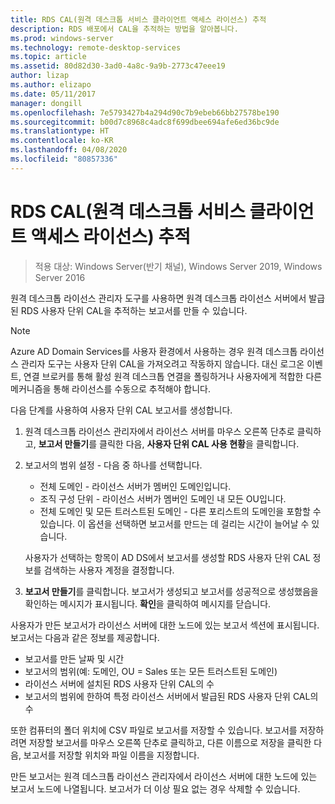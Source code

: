 ```yaml
---
title: RDS CAL(원격 데스크톱 서비스 클라이언트 액세스 라이선스) 추적
description: RDS 배포에서 CAL을 추적하는 방법을 알아봅니다.
ms.prod: windows-server
ms.technology: remote-desktop-services
ms.topic: article
ms.assetid: 80d82d30-3ad0-4a8c-9a9b-2773c47eee19
author: lizap
ms.author: elizapo
ms.date: 05/11/2017
manager: dongill
ms.openlocfilehash: 7e5793427b4a294d90c7b9ebeb66bb27578be190
ms.sourcegitcommit: b00d7c8968c4adc8f699dbee694afe6ed36bc9de
ms.translationtype: HT
ms.contentlocale: ko-KR
ms.lasthandoff: 04/08/2020
ms.locfileid: "80857336"
---
```

# <a name="track-your-remote-desktop-services-client-access-licenses-rds-cals"></a>RDS CAL(원격 데스크톱 서비스 클라이언트 액세스 라이선스) 추적

>적용 대상: Windows Server(반기 채널), Windows Server 2019, Windows Server 2016

원격 데스크톱 라이선스 관리자 도구를 사용하면 원격 데스크톱 라이선스 서버에서 발급된 RDS 사용자 단위 CAL을 추적하는 보고서를 만들 수 있습니다.

> [!NOTE]
>  Azure AD Domain Services를 사용자 환경에서 사용하는 경우 원격 데스크톱 라이선스 관리자 도구는 사용자 단위 CAL을 가져오려고 작동하지 않습니다. 대신 로그온 이벤트, 연결 브로커를 통해 활성 원격 데스크톱 연결을 폴링하거나 사용자에게 적합한 다른 메커니즘을 통해 라이선스를 수동으로 추적해야 합니다. 

다음 단계를 사용하여 사용자 단위 CAL 보고서를 생성합니다.

1. 원격 데스크톱 라이선스 관리자에서 라이선스 서버를 마우스 오른쪽 단추로 클릭하고, **보고서 만들기**를 클릭한 다음, **사용자 단위 CAL 사용 현황**을 클릭합니다.
2. 보고서의 범위 설정 - 다음 중 하나를 선택합니다.
   - 전체 도메인 - 라이선스 서버가 멤버인 도메인입니다.
   - 조직 구성 단위 - 라이선스 서버가 멤버인 도메인 내 모든 OU입니다.
   - 전체 도메인 및 모든 트러스트된 도메인 - 다른 포리스트의 도메인을 포함할 수 있습니다. 이 옵션을 선택하면 보고서를 만드는 데 걸리는 시간이 늘어날 수 있습니다.

   사용자가 선택하는 항목이 AD DS에서 보고서를 생성할 RDS 사용자 단위 CAL 정보를 검색하는 사용자 계정을 결정합니다.
3. **보고서 만들기**를 클릭합니다. 보고서가 생성되고 보고서를 성공적으로 생성했음을 확인하는 메시지가 표시됩니다. **확인**을 클릭하여 메시지를 닫습니다.

사용자가 만든 보고서가 라이선스 서버에 대한 노드에 있는 보고서 섹션에 표시됩니다. 보고서는 다음과 같은 정보를 제공합니다.

- 보고서를 만든 날짜 및 시간
- 보고서의 범위(예: 도메인, OU = Sales 또는 모든 트러스트된 도메인)
- 라이선스 서버에 설치된 RDS 사용자 단위 CAL의 수
- 보고서의 범위에 한하여 특정 라이선스 서버에서 발급된 RDS 사용자 단위 CAL의 수

또한 컴퓨터의 폴더 위치에 CSV 파일로 보고서를 저장할 수 있습니다. 보고서를 저장하려면 저장할 보고서를 마우스 오른쪽 단추로 클릭하고, 다른 이름으로 저장을 클릭한 다음, 보고서를 저장할 위치와 파일 이름을 지정합니다.

만든 보고서는 원격 데스크톱 라이선스 관리자에서 라이선스 서버에 대한 노드에 있는 보고서 노드에 나열됩니다. 보고서가 더 이상 필요 없는 경우 삭제할 수 있습니다.
